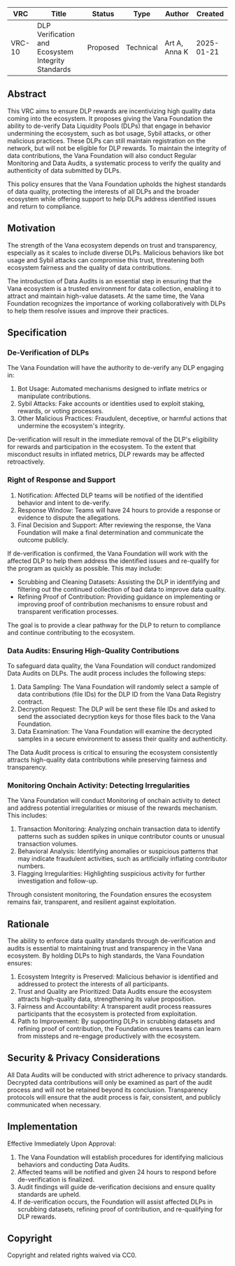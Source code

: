 | VRC | Title | Status | Type | Author | Created |
|-----|--------|--------|------|---------|----------|
| VRC-10 | DLP Verification and Ecosystem Integrity Standards | Proposed | Technical | Art A, Anna K | 2025-01-21 |

## Abstract
This VRC aims to ensure DLP rewards are incentivizing high quality data coming into the ecosystem. It proposes giving the Vana Foundation the ability to de-verify Data Liquidity Pools (DLPs) that engage in behavior undermining the ecosystem, such as bot usage, Sybil attacks, or other malicious practices. These DLPs can still maintain registration on the network, but will not be eligible for DLP rewards. To maintain the integrity of data contributions, the Vana Foundation will also conduct Regular Monitoring and Data Audits, a systematic process to verify the quality and authenticity of data submitted by DLPs.

This policy ensures that the Vana Foundation upholds the highest standards of data quality, protecting the interests of all DLPs and the broader ecosystem while offering support to help DLPs address identified issues and return to compliance.

## Motivation
The strength of the Vana ecosystem depends on trust and transparency, especially as it scales to include diverse DLPs. Malicious behaviors like bot usage and Sybil attacks can compromise this trust, threatening both ecosystem fairness and the quality of data contributions.

The introduction of Data Audits is an essential step in ensuring that the Vana ecosystem is a trusted environment for data collection, enabling it to attract and maintain high-value datasets. At the same time, the Vana Foundation recognizes the importance of working collaboratively with DLPs to help them resolve issues and improve their practices.

## Specification
### De-Verification of DLPs
The Vana Foundation will have the authority to de-verify any DLP engaging in:
1. Bot Usage: Automated mechanisms designed to inflate metrics or manipulate contributions.
2. Sybil Attacks: Fake accounts or identities used to exploit staking, rewards, or voting processes. 
3. Other Malicious Practices: Fraudulent, deceptive, or harmful actions that undermine the ecosystem's integrity.

De-verification will result in the immediate removal of the DLP's eligibility for rewards and participation in the ecosystem. To the extent that misconduct results in inflated metrics, DLP rewards may be affected retroactively.

### Right of Response and Support
1. Notification: Affected DLP teams will be notified of the identified behavior and intent to de-verify.
2. Response Window: Teams will have 24 hours to provide a response or evidence to dispute the allegations.
3. Final Decision and Support: After reviewing the response, the Vana Foundation will make a final determination and communicate the outcome publicly.

If de-verification is confirmed, the Vana Foundation will work with the affected DLP to help them address the identified issues and re-qualify for the program as quickly as possible. This may include:
- Scrubbing and Cleaning Datasets: Assisting the DLP in identifying and filtering out the continued collection of bad data to improve data quality.
- Refining Proof of Contribution: Providing guidance on implementing or improving proof of contribution mechanisms to ensure robust and transparent verification processes.

The goal is to provide a clear pathway for the DLP to return to compliance and continue contributing to the ecosystem.

### Data Audits: Ensuring High-Quality Contributions
To safeguard data quality, the Vana Foundation will conduct randomized Data Audits on DLPs. The audit process includes the following steps:
1. Data Sampling: The Vana Foundation will randomly select a sample of data contributions (file IDs) for the DLP ID from the Vana Data Registry contract.
2. Decryption Request: The DLP will be sent these file IDs and asked to send the associated decryption keys for those files back to the Vana Foundation.
3. Data Examination: The Vana Foundation will examine the decrypted samples in a secure environment to assess their quality and authenticity.

The Data Audit process is critical to ensuring the ecosystem consistently attracts high-quality data contributions while preserving fairness and transparency.

### Monitoring Onchain Activity: Detecting Irregularities
The Vana Foundation will conduct Monitoring of onchain activity to detect and address potential irregularities or misuse of the rewards mechanism. This includes:
1. Transaction Monitoring: Analyzing onchain transaction data to identify patterns such as sudden spikes in unique contributor counts or unusual transaction volumes.
2. Behavioral Analysis: Identifying anomalies or suspicious patterns that may indicate fraudulent activities, such as artificially inflating contributor numbers.
3. Flagging Irregularities: Highlighting suspicious activity for further investigation and follow-up.

Through consistent monitoring, the Foundation ensures the ecosystem remains fair, transparent, and resilient against exploitation.

## Rationale
The ability to enforce data quality standards through de-verification and audits is essential to maintaining trust and transparency in the Vana ecosystem. By holding DLPs to high standards, the Vana Foundation ensures:
1. Ecosystem Integrity is Preserved: Malicious behavior is identified and addressed to protect the interests of all participants.
2. Trust and Quality are Prioritized: Data Audits ensure the ecosystem attracts high-quality data, strengthening its value proposition.
3. Fairness and Accountability: A transparent audit process reassures participants that the ecosystem is protected from exploitation.
4. Path to Improvement: By supporting DLPs in scrubbing datasets and refining proof of contribution, the Foundation ensures teams can learn from missteps and re-engage productively with the ecosystem.

## Security & Privacy Considerations
All Data Audits will be conducted with strict adherence to privacy standards. Decrypted data contributions will only be examined as part of the audit process and will not be retained beyond its conclusion. Transparency protocols will ensure that the audit process is fair, consistent, and publicly communicated when necessary.

## Implementation
Effective Immediately Upon Approval:
1. The Vana Foundation will establish procedures for identifying malicious behaviors and conducting Data Audits.
2. Affected teams will be notified and given 24 hours to respond before de-verification is finalized.
3. Audit findings will guide de-verification decisions and ensure quality standards are upheld.
4. If de-verification occurs, the Foundation will assist affected DLPs in scrubbing datasets, refining proof of contribution, and re-qualifying for DLP rewards.

## Copyright
Copyright and related rights waived via CC0.
